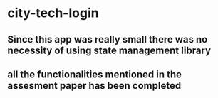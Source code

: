 # city-tech-login

## Since this app was really small there was no necessity of using state management library
## all the functionalities mentioned in the assesment paper has been completed
